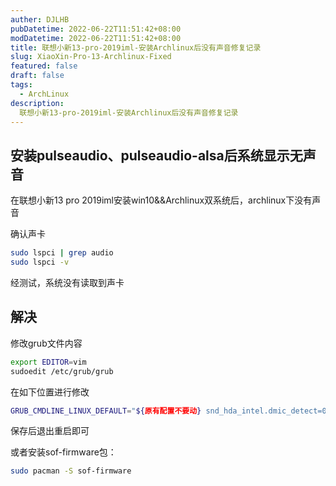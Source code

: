 ```yaml
---
auther: DJLHB
pubDatetime: 2022-06-22T11:51:42+08:00
modDatetime: 2022-06-22T11:51:42+08:00
title: 联想小新13-pro-2019iml-安装Archlinux后没有声音修复记录
slug: XiaoXin-Pro-13-Archlinux-Fixed
featured: false
draft: false
tags:
  - ArchLinux
description:
  联想小新13-pro-2019iml-安装Archlinux后没有声音修复记录
---
```


## 安装pulseaudio、pulseaudio-alsa后系统显示无声音

在联想小新13 pro 2019iml安装win10&&Archlinux双系统后，archlinux下没有声音

确认声卡

```bash
sudo lspci | grep audio
sudo lspci -v
```

经测试，系统没有读取到声卡

## 解决

修改grub文件内容

```bash
export EDITOR=vim
sudoedit /etc/grub/grub
```

在如下位置进行修改

```bash
GRUB_CMDLINE_LINUX_DEFAULT="${原有配置不要动} snd_hda_intel.dmic_detect=0"
```

保存后退出重启即可

或者安装sof-firmware包：

```bash
sudo pacman -S sof-firmware
```
